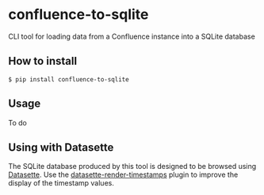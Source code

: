 # confluence-to-sqlite

CLI tool for loading data from a Confluence instance into a SQLite database

## How to install

    $ pip install confluence-to-sqlite

## Usage

To do

## Using with Datasette

The SQLite database produced by this tool is designed to be browsed using [Datasette](https://datasette.readthedocs.io/). Use the [datasette-render-timestamps](https://github.com/simonw/datasette-render-timestamps) plugin to improve the display of the timestamp values.

